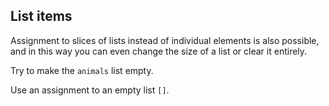 ## List items

Assignment to slices of lists instead of individual elements is also possible, 
and in this way you can even change the size of a list or clear it entirely.  
  
Try to make the `animals` list empty.  

<div class='hint'>Use an assignment to an empty list <code>[]</code>.</div>
